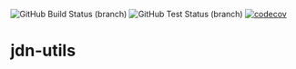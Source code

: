 ![GitHub Build Status (branch)](https://img.shields.io/github/workflow/status/eta077/jdn-utils/Build/release) ![GitHub Test Status (branch)](https://img.shields.io/github/workflow/status/eta077/jdn-utils/Test/release?label=test) [![codecov](https://codecov.io/gh/eta077/jdn-utils/branch/release/graph/badge.svg)](https://codecov.io/gh/eta077/jdn-utils)

# jdn-utils